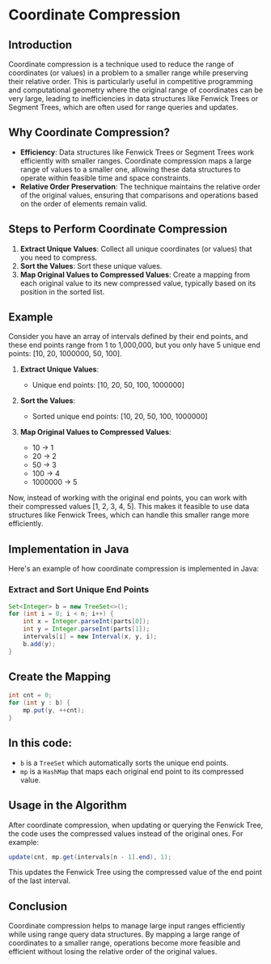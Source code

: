 # Coordinate Compression

## Introduction

Coordinate compression is a technique used to reduce the range of coordinates (or values) in a problem to a smaller range while preserving their relative order. This is particularly useful in competitive programming and computational geometry where the original range of coordinates can be very large, leading to inefficiencies in data structures like Fenwick Trees or Segment Trees, which are often used for range queries and updates.

## Why Coordinate Compression?

- **Efficiency**: Data structures like Fenwick Trees or Segment Trees work efficiently with smaller ranges. Coordinate compression maps a large range of values to a smaller one, allowing these data structures to operate within feasible time and space constraints.
- **Relative Order Preservation**: The technique maintains the relative order of the original values, ensuring that comparisons and operations based on the order of elements remain valid.

## Steps to Perform Coordinate Compression

1. **Extract Unique Values**: Collect all unique coordinates (or values) that you need to compress.
2. **Sort the Values**: Sort these unique values.
3. **Map Original Values to Compressed Values**: Create a mapping from each original value to its new compressed value, typically based on its position in the sorted list.

## Example

Consider you have an array of intervals defined by their end points, and these end points range from 1 to 1,000,000, but you only have 5 unique end points: [10, 20, 1000000, 50, 100].

1. **Extract Unique Values**:
   - Unique end points: [10, 20, 50, 100, 1000000]

2. **Sort the Values**:
   - Sorted unique end points: [10, 20, 50, 100, 1000000]

3. **Map Original Values to Compressed Values**:
   - 10 -> 1
   - 20 -> 2
   - 50 -> 3
   - 100 -> 4
   - 1000000 -> 5

Now, instead of working with the original end points, you can work with their compressed values [1, 2, 3, 4, 5]. This makes it feasible to use data structures like Fenwick Trees, which can handle this smaller range more efficiently.

## Implementation in Java

Here's an example of how coordinate compression is implemented in Java:

### Extract and Sort Unique End Points

```java
Set<Integer> b = new TreeSet<>();
for (int i = 0; i < n; i++) {
    int x = Integer.parseInt(parts[0]);
    int y = Integer.parseInt(parts[1]);
    intervals[i] = new Interval(x, y, i);
    b.add(y);
}
```

## Create the Mapping

```java
int cnt = 0;
for (int y : b) {
    mp.put(y, ++cnt);
}
```

## In this code:

- `b` is a `TreeSet` which automatically sorts the unique end points.
- `mp` is a `HashMap` that maps each original end point to its compressed value.

## Usage in the Algorithm

After coordinate compression, when updating or querying the Fenwick Tree, the code uses the compressed values instead of the original ones. For example:

```java
update(cnt, mp.get(intervals[n - 1].end), 1);
```

This updates the Fenwick Tree using the compressed value of the end point of the last interval.

## Conclusion

Coordinate compression helps to manage large input ranges efficiently while using range query data structures. By mapping a large range of coordinates to a smaller range, operations become more feasible and efficient without losing the relative order of the original values.
